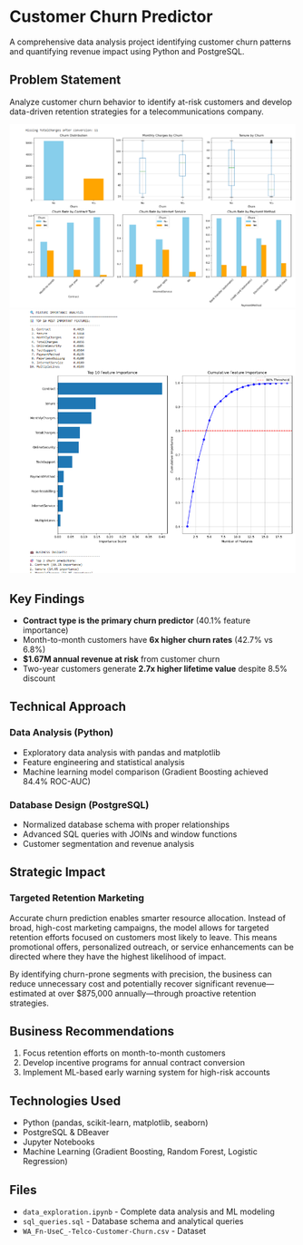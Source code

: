 # Customer Churn Predictor

A comprehensive data analysis project identifying customer churn patterns and quantifying revenue impact using Python and PostgreSQL.

## Problem Statement

Analyze customer churn behavior to identify at-risk customers and develop data-driven retention strategies for a telecommunications company.

![Description](images/1.png)
![Description](images/2.png)

## Key Findings

- **Contract type is the primary churn predictor** (40.1% feature importance)
- Month-to-month customers have **6x higher churn rates** (42.7% vs 6.8%)
- **$1.67M annual revenue at risk** from customer churn
- Two-year customers generate **2.7x higher lifetime value** despite 8.5% discount

## Technical Approach

### Data Analysis (Python)
- Exploratory data analysis with pandas and matplotlib
- Feature engineering and statistical analysis
- Machine learning model comparison (Gradient Boosting achieved 84.4% ROC-AUC)

### Database Design (PostgreSQL)
- Normalized database schema with proper relationships
- Advanced SQL queries with JOINs and window functions
- Customer segmentation and revenue analysis

## Strategic Impact

### Targeted Retention Marketing
Accurate churn prediction enables smarter resource allocation. Instead of broad, high-cost marketing campaigns, the model allows for targeted retention efforts focused on customers most likely to leave.
This means promotional offers, personalized outreach, or service enhancements can be directed where they have the highest likelihood of impact.

By identifying churn-prone segments with precision, the business can reduce unnecessary cost and potentially recover significant revenue—estimated at over $875,000 annually—through proactive retention strategies.

## Business Recommendations

1. Focus retention efforts on month-to-month customers
2. Develop incentive programs for annual contract conversion
3. Implement ML-based early warning system for high-risk accounts

## Technologies Used

- Python (pandas, scikit-learn, matplotlib, seaborn)
- PostgreSQL & DBeaver
- Jupyter Notebooks
- Machine Learning (Gradient Boosting, Random Forest, Logistic Regression)

## Files

- `data_exploration.ipynb` - Complete data analysis and ML modeling
- `sql_queries.sql` - Database schema and analytical queries
- `WA_Fn-UseC_-Telco-Customer-Churn.csv` - Dataset
